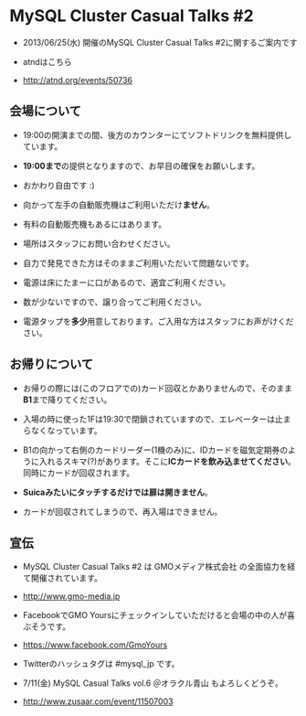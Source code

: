 # MySQL Cluster Casual Talks #2

* 2013/06/25(水) 開催のMySQL Cluster Casual Talks #2に関するご案内です

* atndはこちら
 * http://atnd.org/events/50736


## 会場について

* 19:00の開演までの間、後方のカウンターにてソフトドリンクを無料提供しています。
 * **19:00まで**の提供となりますので、お早目の確保をお願いします。
  * おかわり自由です :)

* 向かって左手の自動販売機はご利用いただけ**ません**。
 * 有料の自動販売機もあるにはあります。
  * 場所はスタッフにお問い合わせください。
   * 自力で発見できた方はそのままご利用いただいて問題ないです。

* 電源は床にたまーに口があるので、適宜ご利用ください。
 * 数が少ないですので、譲り合ってご利用ください。
  * 電源タップを**多少**用意しております。ご入用な方はスタッフにお声がけください。

## お帰りについて

* お帰りの際には(このフロアでの)カード回収とかありませんので、そのまま**B1**まで降りてください。
 * 入場の時に使った1Fは19:30で閉鎖されていますので、エレベーターは止まらなくなっています。

* B1の向かって右側のカードリーダー(1機のみ)に、IDカードを磁気定期券のように入れるスキマ(?)があります。そこに**ICカードを飲み込ませてください**。同時にカードが回収されます。
 * **Suicaみたいにタッチするだけでは扉は開きません**。

* カードが回収されてしまうので、再入場はできません。

## 宣伝

* MySQL Cluster Casual Talks #2 は GMOメディア株式会社 の全面協力を経て開催されています。
 * http://www.gmo-media.jp

* FacebookでGMO Yoursにチェックインしていただけると会場の中の人が喜ぶそうです。
 * https://www.facebook.com/GmoYours

* Twitterのハッシュタグは #mysql_jp です。

* 7/11(金) MySQL Casual Talks vol.6 ＠オラクル青山 もよろしくどうぞ。
 * http://www.zusaar.com/event/11507003

